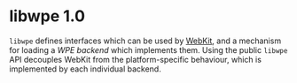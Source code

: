 # libwpe 1.0

`libwpe` defines interfaces which can be used by
[WebKit](https://webkit.org), and a mechanism for loading a *WPE backend*
which implements them. Using the public `libwpe` API decouples WebKit from
the platform-specific behaviour, which is implemented by each individual
backend.
